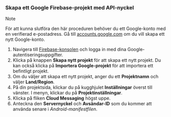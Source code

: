 
### <a name="create-a-google-firebase-project-with-api-key"></a>Skapa ett Google Firebase-projekt med API-nyckel
> [!NOTE]
> För att kunna slutföra den här proceduren behöver du ett Google-konto med en verifierad e-postadress. Gå till <a href="http://go.microsoft.com/fwlink/p/?LinkId=268302" target="_blank">accounts.google.com</a> om du vill skapa ett nytt Google-konto.
> 
> 

1. Navigera till [Firebase-konsolen](https://console.firebase.google.com/) och logga in med dina Google-autentiseringsuppgifter.
2. Klicka på knappen **Skapa nytt projekt** för att skapa ett nytt projekt. Du kan också klicka på **Importera Google-projekt** för att importera ett befintligt projekt. 
3. Om du väljer att skapa ett nytt projekt, anger du ett **Projektnamn** och väljer **Land/Region**.
4. På din projektsida, klickar du på kugghjulet **Inställningar** överst till vänster. I menyn, klickar du på **Projektinställningar**.  
5. Klicka på fliken **Cloud Messaging** högst uppe. 
6. Anteckna den **Servernyckel** och **Avsändar-ID** som du kommer att använda senare i *Android-manifestfilen*.  

